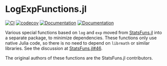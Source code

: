 # LogExpFunctions.jl

[![CI](https://github.com/JuliaStats/LogExpFunctions.jl/actions/workflows/CI.yml/badge.svg?branch=master)](https://github.com/JuliaStats/LogExpFunctions.jl/actions/workflows/CI.yml?query=branch%3Amaster)
[![codecov](https://codecov.io/github/JuliaStats/LogExpFunctions.jl/graph/badge.svg?token=Xy6h2fIcHB)](https://codecov.io/github/JuliaStats/LogExpFunctions.jl)
[![Documentation](https://img.shields.io/badge/docs-stable-blue.svg)](https://juliastats.github.io/LogExpFunctions.jl/stable)
[![Documentation](https://img.shields.io/badge/docs-master-blue.svg)](https://juliastats.github.io/LogExpFunctions.jl/dev)

Various special functions based on `log` and `exp` moved from [StatsFuns.jl](https://github.com/JuliaStats/StatsFuns.jl) into a separate package, to minimize dependencies. These functions only use native Julia code, so there is no need to depend on `librmath` or similar libraries. See the discussion at [StatsFuns.jl#46](https://github.com/JuliaStats/StatsFuns.jl/issues/46).

The original authors of these functions are the StatsFuns.jl contributors.
